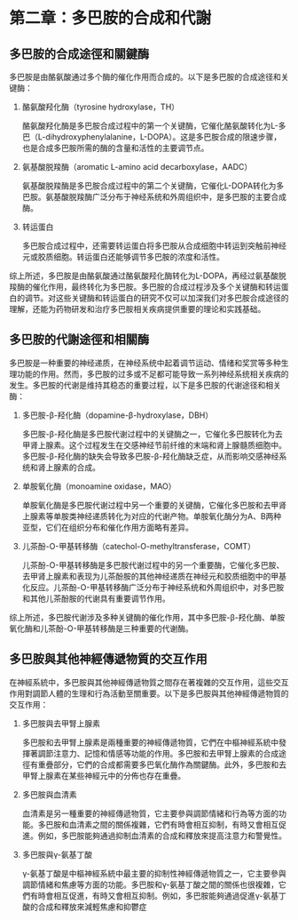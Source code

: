 
# 第二章：多巴胺的合成和代謝

## 多巴胺的合成途徑和關鍵酶

多巴胺是由酪氨酸通过多个酶的催化作用而合成的。以下是多巴胺的合成途径和关键酶：

1. 酪氨酸羟化酶（tyrosine hydroxylase，TH）

    酪氨酸羟化酶是多巴胺合成过程中的第一个关键酶，它催化酪氨酸转化为L-多巴（L-dihydroxyphenylalanine，L-DOPA）。这是多巴胺合成的限速步骤，也是合成多巴胺所需的酶的含量和活性的主要调节点。

2. 氨基酸脱羧酶（aromatic L-amino acid decarboxylase，AADC）

    氨基酸脱羧酶是多巴胺合成过程中的第二个关键酶，它催化L-DOPA转化为多巴胺。氨基酸脱羧酶广泛分布于神经系统和外周组织中，是多巴胺的主要合成酶。

3. 转运蛋白

    多巴胺合成过程中，还需要转运蛋白将多巴胺从合成细胞中转运到突触前神经元或胶质细胞。转运蛋白还能够调节多巴胺的浓度和活性。

综上所述，多巴胺是由酪氨酸通过酪氨酸羟化酶转化为L-DOPA，再经过氨基酸脱羧酶的催化作用，最终转化为多巴胺。多巴胺的合成过程涉及多个关键酶和转运蛋白的调节。对这些关键酶和转运蛋白的研究不仅可以加深我们对多巴胺合成途径的理解，还能为药物研发和治疗多巴胺相关疾病提供重要的理论和实践基础。

## 多巴胺的代謝途徑和相關酶

多巴胺是一种重要的神经递质，在神经系统中起着调节运动、情绪和奖赏等多种生理功能的作用。然而，多巴胺的过多或不足都可能导致一系列神经系统相关疾病的发生。多巴胺的代谢是维持其稳态的重要过程，以下是多巴胺的代谢途径和相关酶：

1. 多巴胺-β-羟化酶（dopamine-β-hydroxylase，DBH）

    多巴胺-β-羟化酶是多巴胺代谢过程中的关键酶之一，它催化多巴胺转化为去甲肾上腺素。这个过程发生在交感神经节前纤维的末端和肾上腺髓质细胞中。多巴胺-β-羟化酶的缺失会导致多巴胺-β-羟化酶缺乏症，从而影响交感神经系统和肾上腺素的合成。

2. 单胺氧化酶（monoamine oxidase，MAO）

    单胺氧化酶是多巴胺代谢过程中另一个重要的关键酶，它催化多巴胺和去甲肾上腺素等单胺类神经递质转化为对应的代谢产物。单胺氧化酶分为A、B两种亚型，它们在组织分布和催化作用方面略有差异。

3. 儿茶酚-O-甲基转移酶（catechol-O-methyltransferase，COMT）

    儿茶酚-O-甲基转移酶是多巴胺代谢过程中的另一个重要酶，它催化多巴胺、去甲肾上腺素和表现为儿茶酚胺的其他神经递质在神经元和胶质细胞中的甲基化反应。儿茶酚-O-甲基转移酶广泛分布于神经系统和外周组织中，对多巴胺和其他儿茶酚胺的代谢具有重要调节作用。

综上所述，多巴胺代谢涉及多种关键酶的催化作用，其中多巴胺-β-羟化酶、单胺氧化酶和儿茶酚-O-甲基转移酶是三种重要的代谢酶。

## 多巴胺與其他神經傳遞物質的交互作用

在神經系統中，多巴胺與其他神經傳遞物質之間存在著複雜的交互作用，這些交互作用對調節人體的生理和行為活動至關重要。以下是多巴胺與其他神經傳遞物質的交互作用：

1. 多巴胺與去甲腎上腺素

    多巴胺和去甲腎上腺素是兩種重要的神經傳遞物質，它們在中樞神經系統中發揮著調節注意力、記憶和情感等功能的作用。多巴胺和去甲腎上腺素的合成途徑有重疊部分，它們的合成都需要多巴氧化酶作為關鍵酶。此外，多巴胺和去甲腎上腺素在某些神經元中的分佈也存在重疊。

2. 多巴胺與血清素

    血清素是另一種重要的神經傳遞物質，它主要參與調節情緒和行為等方面的功能。多巴胺和血清素之間的關係複雜，它們有時會相互抑制，有時又會相互促進。例如，多巴胺能夠通過抑制血清素的合成和釋放來提高注意力和警覺性。

3. 多巴胺與γ-氨基丁酸

    γ-氨基丁酸是中樞神經系統中最主要的抑制性神經傳遞物質之一，它主要參與調節情緒和焦慮等方面的功能。多巴胺和γ-氨基丁酸之間的關係也很複雜，它們有時會相互促進，有時又會相互抑制。例如，多巴胺能夠通過促進γ-氨基丁酸的合成和釋放來減輕焦慮和抑鬱症
